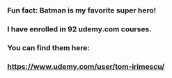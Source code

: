### Fun fact: Batman is my favorite super hero!

### I have enrolled in 92 udemy.com courses.
### You can find them here:
### https://www.udemy.com/user/tom-irimescu/

<!--
**TomIrimescu/tomirimescu** is a ✨ _special_ ✨ repository because its `README.md` (this file) appears on your GitHub profile.

Here are some ideas to get you started:

- 🔭 I’m currently working on ...
- 🌱 I’m currently learning ...
- 👯 I’m looking to collaborate on ...
- 🤔 I’m looking for help with ...
- 💬 Ask me about ...
- 📫 How to reach me: ...
- 😄 Pronouns: ...
- ⚡ Fun fact: ...
-->
